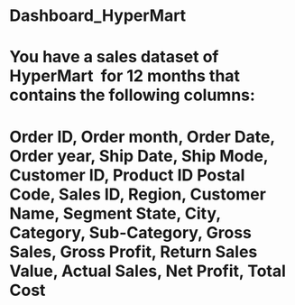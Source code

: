 # Dashboard_HyperMart
# You have a sales dataset of HyperMart  for 12 months that contains the following columns:
# Order ID, Order month, Order Date, Order year, Ship Date, Ship Mode, Customer ID, Product ID Postal Code, Sales ID, Region, Customer Name, Segment State, City, Category, Sub-Category, Gross Sales, Gross Profit, Return Sales Value, Actual Sales, Net Profit, Total Cost
